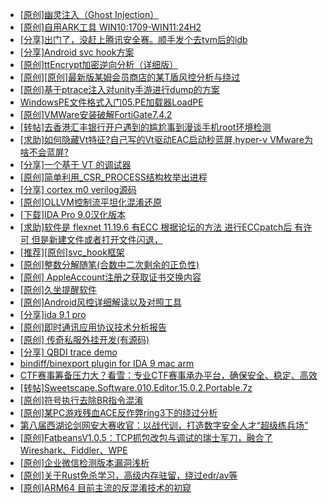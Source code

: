 + [[原创]幽灵注入（Ghost Injection）](https://bbs.kanxue.com/thread-286307.htm)
+ [[原创]自用ARK工具 WIN10:1709-WIN11:24H2](https://bbs.kanxue.com/thread-286026.htm)
+ [[分享]出门了，没赶上腾讯安全赛。顺手发个去tvm后的idb](https://bbs.kanxue.com/thread-286260.htm)
+ [[分享]Android svc hook方案](https://bbs.kanxue.com/thread-286308.htm)
+ [[原创]ttEncrypt加密逆向分析（详细版）](https://bbs.kanxue.com/thread-286273.htm)
+ [[原创][原创]最新版某姆会员商店的某T盾风控分析与绕过](https://bbs.kanxue.com/thread-286243.htm)
+ [[原创]基于ptrace注入对unity手游进行dump的方案](https://bbs.kanxue.com/thread-286222.htm)
+ [WindowsPE文件格式入门05.PE加载器LoadPE](https://bbs.kanxue.com/thread-286329.htm)
+ [[原创]VMWare安装破解FortiGate7.4.2](https://bbs.kanxue.com/thread-284794.htm)
+ [[转帖]去香港汇丰银行开户遇到的尴尬事到漫谈手机root环境检测](https://bbs.kanxue.com/thread-285754.htm)
+ [[求助]如何隐藏Vt特征?自己写的Vt驱动EAC启动秒蓝屏,hyper-v VMware为啥不会蓝屏?](https://bbs.kanxue.com/thread-274444.htm)
+ [[分享]一个基于 VT 的调试器](https://bbs.kanxue.com/thread-286110.htm)
+ [[原创]简单利用_CSR_PROCESS结构枚举出进程](https://bbs.kanxue.com/thread-286312.htm)
+ [[分享] cortex m0  verilog源码](https://bbs.kanxue.com/thread-286331.htm)
+ [[原创]OLLVM控制流平坦化混淆还原](https://bbs.kanxue.com/thread-286151.htm)
+ [[下载]IDA Pro 9.0汉化版本](https://bbs.kanxue.com/thread-286332.htm)
+ [[求助]软件是 flexnet 11.19.6 有ECC 根据论坛的方法 进行ECCpatch后 有许可 但是新建文件或者打开文件闪退，](https://bbs.kanxue.com/thread-284416.htm)
+ [[推荐][原创]svc_hook框架](https://bbs.kanxue.com/thread-284713.htm)
+ [[原创]整数分解随笔(合数中二次剩余的正负性)](https://bbs.kanxue.com/thread-286333.htm)
+ [[原创] AppleAccount注册之获取证书交换内容](https://bbs.kanxue.com/thread-285944.htm)
+ [[原创]久坐提醒软件](https://bbs.kanxue.com/thread-286234.htm)
+ [[原创]Android风控详细解读以及对照工具](https://bbs.kanxue.com/thread-286120.htm)
+ [[分享]ida 9.1 pro](https://bbs.kanxue.com/thread-285999.htm)
+ [[原创]即时通讯应用协议技术分析报告](https://bbs.kanxue.com/thread-286327.htm)
+ [[原创] 传奇私服外挂开发(有源码)](https://bbs.kanxue.com/thread-285681.htm)
+ [[分享] QBDI trace demo](https://bbs.kanxue.com/thread-285857.htm)
+ [bindiff/binexport plugin for IDA 9 mac arm](https://bbs.kanxue.com/thread-283322.htm)
+ [CTF赛事筹备压力大？看雪：专业CTF赛事承办平台，确保安全、稳定、高效](https://bbs.kanxue.com/thread-286340.htm)
+ [[转帖]Sweetscape.Software.010.Editor.15.0.2.Portable.7z](https://bbs.kanxue.com/thread-286309.htm)
+ [[原创]符号执行去除BR指令混淆](https://bbs.kanxue.com/thread-280737.htm)
+ [[原创]某PC游戏残血ACE反作弊ring3下的绕过分析](https://bbs.kanxue.com/thread-284667.htm)
+ [第八届西湖论剑网安大赛收官：以战代训，打造数字安全人才“超级练兵场”](https://bbs.kanxue.com/thread-286342.htm)
+ [[原创]FatbeansV1.0.5：TCP抓包改包与调试的瑞士军刀，融合了Wireshark、Fiddler、WPE](https://bbs.kanxue.com/thread-284571.htm)
+ [[原创]企业微信检测版本漏洞浅析](https://bbs.kanxue.com/thread-284796.htm)
+ [[原创]关于Rust免杀学习，高级内存驻留，绕过edr/av等](https://bbs.kanxue.com/thread-286302.htm)
+ [[原创]ARM64 目前主流的反混淆技术的初窥](https://bbs.kanxue.com/thread-285567.htm)
